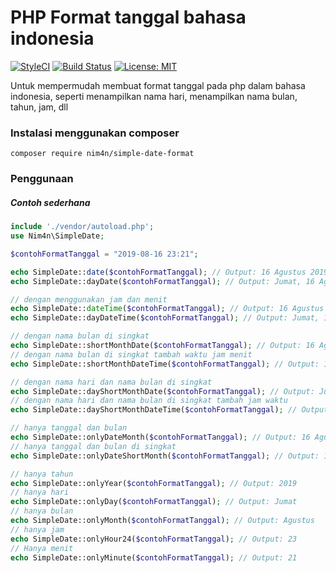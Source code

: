 # PHP Format tanggal bahasa indonesia
[![StyleCI](https://github.styleci.io/repos/201660628/shield?branch=master)](https://github.styleci.io/repos/201660628)
[![Build Status](https://travis-ci.org/nim4n136/format-tanggal-indonesia.svg?branch=master)](https://travis-ci.org/nim4n136/format-tanggal-indonesia)
 [![License: MIT](https://img.shields.io/badge/License-MIT-blue.svg)](https://opensource.org/licenses/MIT)
 


Untuk mempermudah membuat format tanggal pada php dalam bahasa indonesia, seperti menampilkan nama hari, menampilkan nama bulan, tahun, jam, dll

### Instalasi menggunakan composer
```
composer require nim4n/simple-date-format
```
### Penggunaan

##### Contoh sederhana
```php
include './vendor/autoload.php';
use Nim4n\SimpleDate;

$contohFormatTanggal = "2019-08-16 23:21";

echo SimpleDate::date($contohFormatTanggal); // Output: 16 Agustus 2019
echo SimpleDate::dayDate($contohFormatTanggal); // Output: Jumat, 16 Agustus 2019

// dengan menggunakan jam dan menit
echo SimpleDate::dateTime($contohFormatTanggal); // Output: 16 Agustus 2019 23:21
echo SimpleDate::dayDateTime($contohFormatTanggal); // Output: Jumat, 16 Agustus 2019 23:21

// dengan nama bulan di singkat
echo SimpleDate::shortMonthDate($contohFormatTanggal); // Output: 16 Agt 2019
// dengan nama bulan di singkat tambah waktu jam menit
echo SimpleDate::shortMonthDateTime($contohFormatTanggal); // Output: 16 Agt 2019 23:21

// dengan nama hari dan nama bulan di singkat
echo SimpleDate::dayShortMonthDate($contohFormatTanggal); // Output: Jumat, 16 Agt 2019 
// dengan nama hari dan nama bulan di singkat tambah jam waktu
echo SimpleDate::dayShortMonthDateTime($contohFormatTanggal); // Output: Jumat, 16 Agt 2019 23:21

// hanya tanggal dan bulan
echo SimpleDate::onlyDateMonth($contohFormatTanggal); // Output: 16 Agustus
// hanya tanggal dan bulan di singkat
echo SimpleDate::onlyDateShortMonth($contohFormatTanggal); // Output: 16 Agt

// hanya tahun
echo SimpleDate::onlyYear($contohFormatTanggal); // Output: 2019
// hanya hari
echo SimpleDate::onlyDay($contohFormatTanggal); // Output: Jumat
// hanya bulan
echo SimpleDate::onlyMonth($contohFormatTanggal); // Output: Agustus
// hanya jam
echo SimpleDate::onlyHour24($contohFormatTanggal); // Output: 23
// Hanya menit
echo SimpleDate::onlyMinute($contohFormatTanggal); // Output: 21
```

